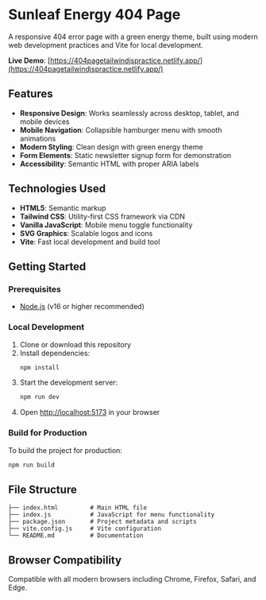 
# Sunleaf Energy 404 Page

A responsive 404 error page with a green energy theme, built using modern web development practices and Vite for local development.

**Live Demo**: [https://404pagetailwindjspractice.netlify.app/](https://404pagetailwindjspractice.netlify.app/)

## Features

- **Responsive Design**: Works seamlessly across desktop, tablet, and mobile devices
- **Mobile Navigation**: Collapsible hamburger menu with smooth animations
- **Modern Styling**: Clean design with green energy theme
- **Form Elements**: Static newsletter signup form for demonstration
- **Accessibility**: Semantic HTML with proper ARIA labels

## Technologies Used

- **HTML5**: Semantic markup
- **Tailwind CSS**: Utility-first CSS framework via CDN
- **Vanilla JavaScript**: Mobile menu toggle functionality
- **SVG Graphics**: Scalable logos and icons
- **Vite**: Fast local development and build tool

## Getting Started

### Prerequisites

- [Node.js](https://nodejs.org/) (v16 or higher recommended)

### Local Development

1. Clone or download this repository
2. Install dependencies:
	```sh
	npm install
	```
3. Start the development server:
	```sh
	npm run dev
	```
4. Open [http://localhost:5173](http://localhost:5173) in your browser

### Build for Production

To build the project for production:

```sh
npm run build
```

## File Structure

```
├── index.html         # Main HTML file
├── index.js           # JavaScript for menu functionality
├── package.json       # Project metadata and scripts
├── vite.config.js     # Vite configuration
└── README.md          # Documentation
```

## Browser Compatibility

Compatible with all modern browsers including Chrome, Firefox, Safari, and Edge.
